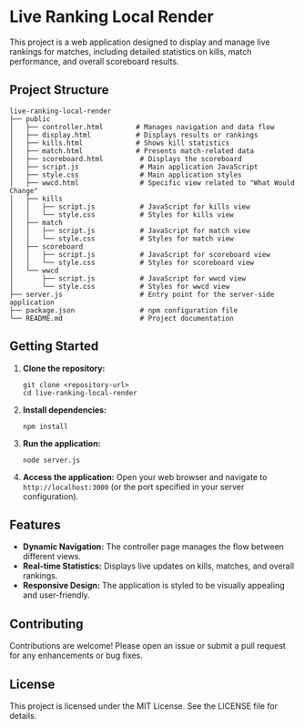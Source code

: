 # Live Ranking Local Render

This project is a web application designed to display and manage live rankings for matches, including detailed statistics on kills, match performance, and overall scoreboard results.

## Project Structure

```
live-ranking-local-render
├── public
│   ├── controller.html        # Manages navigation and data flow
│   ├── display.html           # Displays results or rankings
│   ├── kills.html             # Shows kill statistics
│   ├── match.html             # Presents match-related data
│   ├── scoreboard.html         # Displays the scoreboard
│   ├── script.js               # Main application JavaScript
│   ├── style.css               # Main application styles
│   ├── wwcd.html               # Specific view related to "What Would Change"
│   ├── kills
│   │   ├── script.js           # JavaScript for kills view
│   │   └── style.css           # Styles for kills view
│   ├── match
│   │   ├── script.js           # JavaScript for match view
│   │   └── style.css           # Styles for match view
│   ├── scoreboard
│   │   ├── script.js           # JavaScript for scoreboard view
│   │   └── style.css           # Styles for scoreboard view
│   └── wwcd
│       ├── script.js           # JavaScript for wwcd view
│       └── style.css           # Styles for wwcd view
├── server.js                   # Entry point for the server-side application
├── package.json                # npm configuration file
└── README.md                   # Project documentation
```

## Getting Started

1. **Clone the repository:**
   ```
   git clone <repository-url>
   cd live-ranking-local-render
   ```

2. **Install dependencies:**
   ```
   npm install
   ```

3. **Run the application:**
   ```
   node server.js
   ```

4. **Access the application:**
   Open your web browser and navigate to `http://localhost:3000` (or the port specified in your server configuration).

## Features

- **Dynamic Navigation:** The controller page manages the flow between different views.
- **Real-time Statistics:** Displays live updates on kills, matches, and overall rankings.
- **Responsive Design:** The application is styled to be visually appealing and user-friendly.

## Contributing

Contributions are welcome! Please open an issue or submit a pull request for any enhancements or bug fixes.

## License

This project is licensed under the MIT License. See the LICENSE file for details.